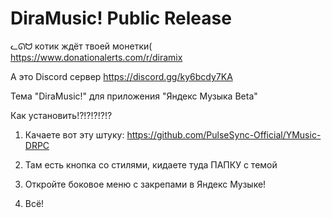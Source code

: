 # DiraMusic! Public Release

ᓚᘏᗢ котик ждёт твоей монетки(
https://www.donationalerts.com/r/diramix

А это Discord сервер
https://discord.gg/ky6bcdy7KA

Тема "DiraMusic!" для приложения "Яндекс Музыка Beta"

Как установить!?!?!?!?!?

1. Качаете вот эту штуку: https://github.com/PulseSync-Official/YMusic-DRPC

2. Там есть кнопка со стилями, кидаете туда ПАПКУ с темой

3. Откройте боковое меню с закрепами в Яндекс Музыке!

4. Всё!
